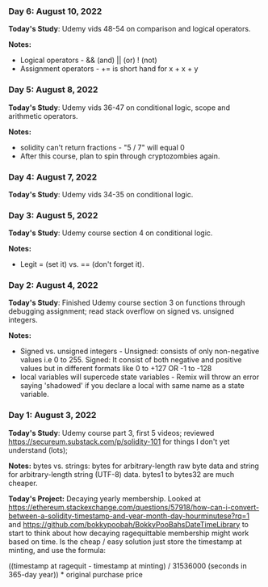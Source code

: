 ### Day 6: August 10, 2022
**Today's Study**: Udemy vids 48-54 on comparison and logical operators.

**Notes:**
* Logical operators - && (and) || (or) ! (not)
* Assignment operators - += is short hand for x + x + y

### Day 5: August 8, 2022
**Today's Study**: Udemy vids 36-47 on conditional logic, scope and arithmetic operators.

**Notes:**
* solidity can't return fractions - "5 / 7" will equal 0
* After this course, plan to spin through cryptozombies again.

### Day 4: August 7, 2022
**Today's Study**: Udemy vids 34-35 on conditional logic.

### Day 3: August 5, 2022
**Today's Study**: Udemy course section 4 on conditional logic.

**Notes:** 
* Legit = (set it) vs. == (don't forget it).

### Day 2: August 4, 2022
**Today's Study**: Finished Udemy course section 3 on functions through debugging assignment; read stack overflow on signed vs. unsigned integers.

**Notes:** 
* Signed vs. unsigned integers - Unsigned: consists of only non-negative values i.e 0 to 255.  Signed: It consist of both negative and positive values but in different formats like 0 to +127 OR -1 to -128
* local variables will supercede state variables - Remix will throw an error saying 'shadowed' if you declare a local with same name as a state variable.

### Day 1: August 3, 2022
**Today's Study**: Udemy course part 3, first 5 videos; reviewed https://secureum.substack.com/p/solidity-101 for things I don't yet understand (lots); 

**Notes:** bytes vs. strings:  bytes for arbitrary-length raw byte data and string for arbitrary-length string (UTF-8) data. bytes1 to bytes32 are much cheaper.

**Today's Project:** Decaying yearly membership.  Looked at https://ethereum.stackexchange.com/questions/57918/how-can-i-convert-between-a-solidity-timestamp-and-year-month-day-hourminutese?rq=1 and https://github.com/bokkypoobah/BokkyPooBahsDateTimeLibrary to start to think about how decaying ragequittable membership might work based on time.  Is the cheap / easy solution just store the timestamp at minting, and use the formula:  

((timestamp at ragequit - timestamp at minting) / 31536000 (seconds in 365-day year)) * original purchase price
